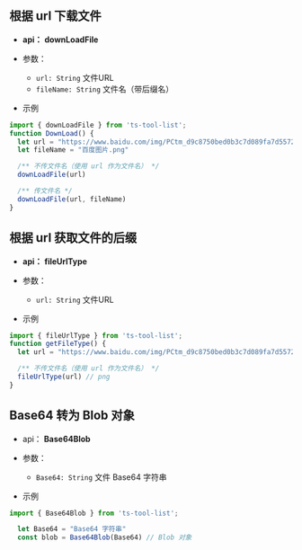 ## 根据 url 下载文件

- **api：** **downLoadFile**
  
- 参数：
  - `url: String` 文件URL
  - `fileName: String` 文件名（带后缀名）
- 示例
```js
import { downLoadFile } from 'ts-tool-list';
function DownLoad() {
  let url = "https://www.baidu.com/img/PCtm_d9c8750bed0b3c7d089fa7d55720d6cf.png"
  let fileName = "百度图片.png"

  /** 不传文件名（使用 url 作为文件名） */
  downLoadFile(url)

  /** 传文件名 */
  downLoadFile(url, fileName)
}
```

## 根据 url 获取文件的后缀

- **api：** **fileUrlType**
  
- 参数：
  - `url: String` 文件URL
- 示例
```js
import { fileUrlType } from 'ts-tool-list';
function getFileType() {
  let url = "https://www.baidu.com/img/PCtm_d9c8750bed0b3c7d089fa7d55720d6cf.png"

  /** 不传文件名（使用 url 作为文件名） */
  fileUrlType(url) // png
}
```

## Base64 转为 Blob 对象

- api： **Base64Blob**
  
- 参数：
  - `Base64: String` 文件 Base64 字符串
- 示例
```js
import { Base64Blob } from 'ts-tool-list';

  let Base64 = "Base64 字符串"
  const blob = Base64Blob(Base64) // Blob 对象
```
